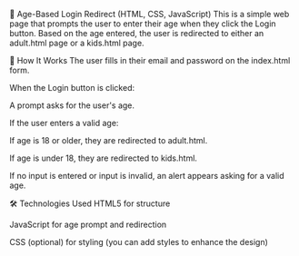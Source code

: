 🧾 Age-Based Login Redirect (HTML, CSS, JavaScript)
This is a simple web page that prompts the user to enter their age when they click the Login button. Based on the age entered, the user is redirected to either an adult.html page or a kids.html page.

🚀 How It Works
The user fills in their email and password on the index.html form.

When the Login button is clicked:

A prompt asks for the user's age.

If the user enters a valid age:

If age is 18 or older, they are redirected to adult.html.

If age is under 18, they are redirected to kids.html.

If no input is entered or input is invalid, an alert appears asking for a valid age.

🛠 Technologies Used
HTML5 for structure

JavaScript for age prompt and redirection

CSS (optional) for styling (you can add styles to enhance the design)